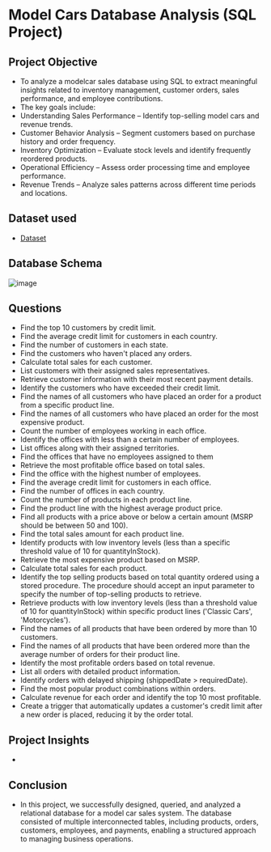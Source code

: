 # Model Cars Database Analysis (SQL Project)
## Project Objective
- To analyze a modelcar sales database using SQL to extract meaningful insights related to inventory management, customer orders, sales performance, and employee contributions.
- The key goals include:
- Understanding Sales Performance – Identify top-selling model cars and revenue trends.
- Customer Behavior Analysis – Segment customers based on purchase history and order frequency.
- Inventory Optimization – Evaluate stock levels and identify frequently reordered products.
- Operational Efficiency – Assess order processing time and employee performance.
- Revenue Trends – Analyze sales patterns across different time periods and locations.

## Dataset used
- <a href="https://github.com/puvvaditeja/Modelcars_sql_project/blob/main/modelcarsdb.sql">Dataset</a>

## Database Schema
![image](https://github.com/user-attachments/assets/3f1c769b-1a39-4a04-a82f-b944004ede72)

## Questions
- Find the top 10 customers by credit limit.
- Find the average credit limit for customers in each country.
- Find the number of customers in each state.
- Find the customers who haven't placed any orders.
- Calculate total sales for each customer.
- List customers with their assigned sales representatives.
- Retrieve customer information with their most recent payment details.
- Identify the customers who have exceeded their credit limit.
- Find the names of all customers who have placed an order for a product from a specific product line.
- Find the names of all customers who have placed an order for the most expensive product.
- Count the number of employees working in each office.
- Identify the offices with less than a certain number of employees.
- List offices along with their assigned territories.
- Find the offices that have no employees assigned to them
- Retrieve the most profitable office based on total sales.
- Find the office with the highest number of employees.
- Find the average credit limit for customers in each office.
- Find the number of offices in each country.
- Count the number of products in each product line.
- Find the product line with the highest average product price.
- Find all products with a price above or below a certain amount (MSRP should be between 50 and 100).
- Find the total sales amount for each product line.
- Identify products with low inventory levels (less than a specific threshold value of 10 for quantityInStock).
- Retrieve the most expensive product based on MSRP.
- Calculate total sales for each product.
- Identify the top selling products based on total quantity ordered using a stored procedure. The procedure should accept an input parameter to specify the number of top-selling products to retrieve.
- Retrieve products with low inventory levels (less than a threshold value of 10 for quantityInStock) within specific product lines ('Classic Cars', 'Motorcycles').
- Find the names of all products that have been ordered by more than 10 customers.
- Find the names of all products that have been ordered more than the average number of orders for their product line.
- Identify the most profitable orders based on total revenue.
- List all orders with detailed product information.
- Identify orders with delayed shipping (shippedDate > requiredDate).
- Find the most popular product combinations within orders.
- Calculate revenue for each order and identify the top 10 most profitable.
- Create a trigger that automatically updates a customer's credit limit after a new order is placed, reducing it by the order total.

## Project Insights
- 

## Conclusion
- In this project, we successfully designed, queried, and analyzed a relational database for a model car sales system. The database consisted of multiple interconnected tables, including products, orders, customers, employees, and payments, enabling a structured approach to managing business operations.
